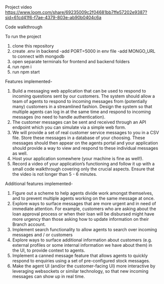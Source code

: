 Project video
https://www.loom.com/share/69235009c2f04681bb7ffe57202e9387?sid=61cd41f6-f7ae-4379-803e-ab90b0404c6a

Code walkthrough


To run the project 
1. clone this repository
2. create .env in backend
  -add PORT=5000 in env file
  -add MONGO_URL to connect with mongodb
3. open separate terminals for frontend and backend folders
4. run npm i
5. run npm start

Features implemented-

1. Build a messaging web application that can be used to respond to incoming questions sent by our customers. The system should allow a team of agents to respond to incoming messages from (potentially many) customers in a streamlined fashion. Design the system so that multiple agents can log in at the same time and respond to incoming messages (no need to handle authentication).
2. The customer messages can be sent and received through an API endpoint which you can simulate via a simple web form.
3. We will provide a set of real customer service messages to you in a CSV file. Store these messages in a database of your choosing. These messages should then appear on the agents portal and your application should provide a way to view and respond to these individual messages as well.
4. Host your application somewhere (your machine is fine as well!).
5. Record a video of your application’s functioning and follow it up with a small code walkthrough covering only the crucial aspects. Ensure that the video is not longer than 5 - 6 minutes.

Additional features implemented-

1. Figure out a scheme to help agents divide work amongst themselves, and to prevent multiple agents working on the same message at once.
2. Explore ways to surface messages that are more urgent and in need of immediate attention. For example, customers who are asking about the loan approval process or when their loan will be disbursed might have more urgency than those asking how to update information on their Branch account.
3. Implement search functionality to allow agents to search over incoming messages and / or customers
4. Explore ways to surface additional information about customers (e.g. external profiles or some internal information we have about them) in the UI, to provide context to agents.
5. Implement a canned message feature that allows agents to quickly respond to enquiries using a set of pre-configured stock messages.
6. Make the agent UI (and/or the customer-facing UI) more interactive by leveraging websockets or similar technology, so that new incoming messages can show up in real time.
